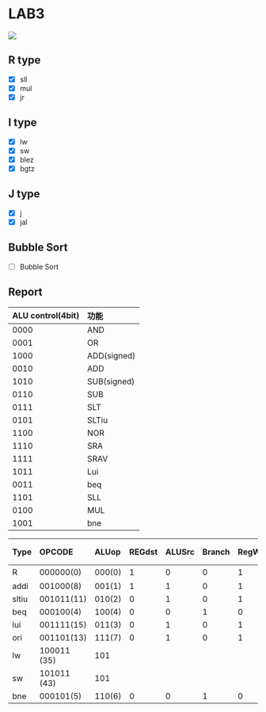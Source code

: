 # LAB3

![](https://i.imgur.com/X3D4HKh.png)


## R type
- [x] sll
- [x] mul
- [x] jr

## I type
- [x] lw
- [x] sw
- [x] blez
- [x] bgtz

## J type
- [x] j
- [x] jal

## Bubble Sort
- [ ] Bubble Sort

## Report


| ALU control(4bit) | 功能        |
|:----------------- |:----------- |
| 0000              | AND         |
| 0001              | OR          |
| 1000              | ADD(signed) |
| 0010              | ADD         |
| 1010              | SUB(signed) |
| 0110              | SUB         |
| 0111              | SLT         |
| 0101              | SLTiu       |
| 1100              | NOR         |
| 1110              | SRA         |
| 1111              | SRAV        |
| 1011              | Lui         |
| 0011              | beq         |
| 1101              | SLL         |
| 0100              | MUL         |
| 1001              | bne         |



| Type  | OPCODE      | ALUop  | REGdst | ALUSrc | Branch | RegWrite | 對應ALU_ctl |
|:----- |:----------- |:------ | ------ |:------ |:------ |:-------- | ----------- |
| R     | 000000(0)   | 000(0) | 1      | 0      | 0      | 1        | 各func      |
| addi  | 001000(8)   | 001(1) | 1      | 1      | 0      | 1        | ADD:0010    |
| sltiu | 001011(11)  | 010(2) | 0      | 1      | 0      | 1        | SLTiu:0101  |
| beq   | 000100(4)   | 100(4) | 0      | 0      | 1      | 0        | BEQ:0011    |
| lui   | 001111(15)  | 011(3) | 0      | 1      | 0      | 1        | LUi:1011    |
| ori   | 001101(13)  | 111(7) | 0      | 1      | 0      | 1        | OR:0001     |
| lw    | 100011 (35) | 101    |        |        |        |          |             |
| sw    | 101011 (43) | 101    |        |        |        |          |             |
| bne   | 000101(5)   | 110(6) | 0      | 0      | 1      | 0        | BNE:1001    |
